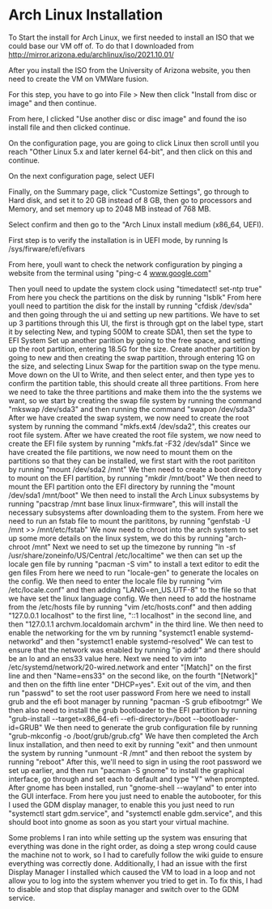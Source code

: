 <h1>Arch Linux Installation</h1>

To Start the install for Arch Linux, we first needed to install an ISO that we could base our VM off of. To do that I downloaded from <a>http://mirror.arizona.edu/archlinux/iso/2021.10.01/</a>

After you install the ISO from the University of Arizona website, you then need to create the VM on VMWare fusion. 

For this step, you have to go into File > New then click "Install from disc or image" and then continue.

From here, I clicked "Use another disc or disc image" and found the iso install file and then clicked continue.

On the configuration page, you are going to click Linux then scroll until you reach "Other Linux 5.x and later kernel 64-bit", and then click on this and continue. 

On the next configuration page, select UEFI

Finally, on the Summary page, click "Customize Settings", go through to Hard disk, and set it to 20 GB instead of 8 GB, then go to  processors and Memory, and set memory up to 2048 MB instead of 768 MB. 

Select confirm and then go to the "Arch Linux install medium (x86_64, UEFI).

First step is to verify the installation is in UEFI mode, by running ls /sys/firware/efi/efivars

From here, youll want to check the network configuration by pinging a website from the terminal using "ping-c 4 www.google.com"

Then youll need to update the system clock using "timedatect! set-ntp true"
From here you check the partitions on the disk by running "lsblk"
From here youll need to partition the disk for the install by running "cfdisk /dev/sda" and then going through the ui and setting up new partitions. 
We have to set up 3 partitions through this UI, the first is through gpt on the label type, start it by selecting New, and typing 500M to create SDA1, then set the type to EFI System
Set up another parition by going to the free space, and setting up the root partition, entering 18.5G for the size.
Create another partition by going to new and then creating the swap partition, through entering 1G on the size, and selecting Linux Swap for the partition swap on the type menu.
Move down on the UI to Write, and then select enter, and then type yes to confirm the partition table, this should create all three partitions. 
From here we need to take the three partitions and make them into the the systems we want, so we start by creating the swap file system by running the command "mkswap /dev/sda3" and then running the command "swapon /dev/sda3"
After we have created the swap system, we now need to create the root system by running the command "mkfs.ext4 /dev/sda2", this creates our root file system. 
After we have created the root file system, we now need to create the EFI file system by running "mkfs.fat -F32 /dev/sda1"
Since we have created the file partitions, we now need to mount them on the partitions so that they can be installed, we first start with the root parititon by running "mount /dev/sda2 /mnt"
We then need to create a boot directory to mount on the EFI partition, by running "mkdir /mnt/boot"
We then need to mount the EFI partition onto the EFI directory by running the "mount /dev/sda1 /mnt/boot"
We then need to install the Arch Linux subsystems by running "pacstrap /mnt base linux linux-firmware", this will install the necessary subsystems after downloading them to the system. 
From here we need to run an fstab file to mount the parititons, by running "genfstab -U /mnt >> /mnt/etc/fstab"
We now need to chroot into the arch system to set up some more details on the linux system, we do this by running "arch-chroot /mnt"
Next we need to set up the timezone by running "ln -sf /usr/share/zoneinfo/US/Central /etc/localtime"
we then can set up the locale gen file by running "pacman -S vim" to install a text editor to edit the gen files
From here we need to run "locale-gen" to generate the locales on the config.
We then need to enter the locale file by running "vim /etc/locale.conf" and then adding "LANG=en_US.UTF-8" to the file so that we have set the linux language config. 
We then need to add the hostname from the /etc/hosts file by running "vim /etc/hosts.conf" and then adding "127.0.0.1 localhost" to the first line, "::1 localhost" in the second line,  and then "127.0.1.1 archvm.localdomain archvm" in the third line. 
We then need to enable the networking for the vm by running "systemct1 enable systemd-networkd" and then "systemct1 enable systemd-resolved" 
We can test to ensure that the network was enabled by running "ip addr" and there should be an lo and an ens33 value here.
Next we need to vim into /etc/systemd/network/20-wired.network and enter "[Match]" on the first line and then "Name=ens33" on the second like, on the fourth "[Network]" and then on the fifth line enter "DHCP=yes".
Exit out of the vim, and then run "passwd" to set the root user password
From here we need to install grub and the efi boot manager by running "pacman -S grub efibootmgr" 
We then also need to install the grub bootloader to the EFI partition by running "grub-install --target=x86_64-efi --efi-directory=/boot --bootloader-id=GRUB"
We then need to generate the grub configuration file by running "grub-mkconfig -o /boot/grub/grub.cfg"
We have then completed the Arch linux installation, and then need to exit by running "exit" and then unmount the system by running "unmount -R /mnt" and then reboot the system by running "reboot"
After this, we'll need to sign in using the root password we set up earlier, and then run "pacman -S gnome" to install the graphical interface, go through and set each to default and type "Y" when prompted. 
After gnome has been installed, run "gnome-shell --wayland" to enter into the GUI interface. 
From here you just need to enable the autobooter, for this I used the GDM display manager, to enable this you just need to run "systemctl start gdm.service", and "systemctl enable gdm.service", and this should boot into gnome as soon as you start your virtual machine.

Some problems I ran into while setting up the system was ensuring that everything was done in the right order, as doing a step wrong could cause the machine not to work, so I had to carefully follow the wiki guide to ensure everything was correctly done. Additionally, I had an issue with the first Display Manager I installed which caused the VM to load in a loop and not allow you to log into the system whenver you tried to get in. To fix this, I had to disable and stop that display manager and switch over to the GDM service. 
